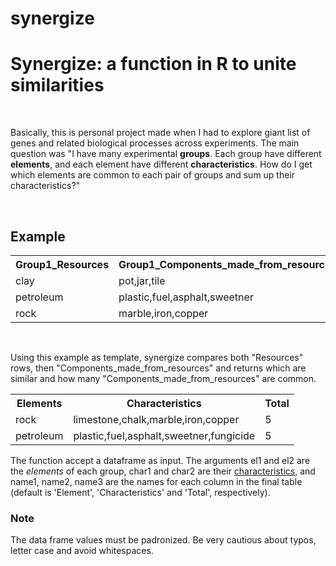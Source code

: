 # synergize
<h1> Synergize: a function in R to unite similarities</h1>
<br>
<p> Basically, this is personal project made when I had to explore giant list of genes and related biological processes across experiments. The main question was "I have many experimental <b>groups</b>. Each group have different <b>elements</b>, and each element have different <b>characteristics</b>. How do I get which elements are common to each pair of groups and sum up their characteristics?"</p>
<br>
<h2>Example</h2>
<table>
  <tr>
    <th>Group1_Resources</th>
    <th>Group1_Components_made_from_resources</th>
    <th>Group2_Resources</th>
    <th>Group2_Components_made_from_resources</th>
  </tr>
  <tr>
    <td>clay</td>
    <td>pot,jar,tile</td>
    <td>rock</td>
    <td>limestone,chalk,marble</td>
  </tr>
  <tr>
    <td>petroleum</td>
    <td>plastic,fuel,asphalt,sweetner</td>
    <td>sand</td>
    <td>chips,glass</td>
  </tr>
  <tr>
    <td>rock</td>
    <td>marble,iron,copper</td>
    <td>petroleum</td>
    <td>fuel,fungicide</td>
  </tr>
 </table>
<br>
<p>Using this example as template, synergize compares both "Resources" rows, then "Components_made_from_resources" and returns which are similar and how many "Components_made_from_resources" are common.</p>
<table>
 <tr>
    <th>Elements</th>
    <th>Characteristics</th>
    <th>Total</th>
  </tr>
  <tr>
    <td>rock</td>
    <td>limestone,chalk,marble,iron,copper</td>
    <td>5</td>
  </tr>
  <tr>
    <td>petroleum</td>
    <td>plastic,fuel,asphalt,sweetner,fungicide</td>
    <td>5</td>
  </tr>
</table>
<p>The function accept a dataframe as input. The arguments el1 and el2 are the <i>elements</i> of each group, char1 and char2 are their <u>characteristics</u>, and name1, name2, name3 are the names for each column in the final table (default is 'Element', 'Characteristics' and 'Total', respectively).
<br>
  <h3>Note</h3>
  <p>The data frame values must be padronized. Be very cautious about typos, letter case and avoid whitespaces.</p>
